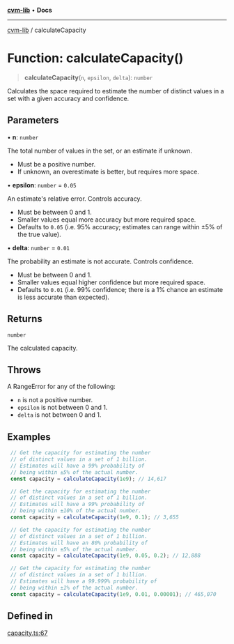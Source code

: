 [**cvm-lib**](../README.md) • **Docs**

***

[cvm-lib](../globals.md) / calculateCapacity

# Function: calculateCapacity()

> **calculateCapacity**(`n`, `epsilon`, `delta`): `number`

Calculates the space required to estimate the number of
distinct values in a set with a given accuracy and confidence.

## Parameters

• **n**: `number`

The total number of values in the set, or an estimate if unknown.

- Must be a positive number.
- If unknown, an overestimate is better, but requires more space.

• **epsilon**: `number` = `0.05`

An estimate's relative error. Controls accuracy.

- Must be between 0 and 1.
- Smaller values equal more accuracy but more required space.
- Defaults to `0.05` (i.e. 95% accuracy; estimates can range within ±5% of the true value).

• **delta**: `number` = `0.01`

The probability an estimate is not accurate. Controls confidence.

- Must be between 0 and 1.
- Smaller values equal higher confidence but more required space.
- Defaults to `0.01` (i.e. 99% confidence; there is a 1% chance an estimate is less accurate than expected).

## Returns

`number`

The calculated capacity.

## Throws

A RangeError for any of the following:
- `n` is not a positive number.
- `epsilon` is not between 0 and 1.
- `delta` is not between 0 and 1.

## Examples

```javascript
 // Get the capacity for estimating the number
 // of distinct values in a set of 1 billion.
 // Estimates will have a 99% probability of
 // being within ±5% of the actual number.
 const capacity = calculateCapacity(1e9); // 14,617
```

```javascript
 // Get the capacity for estimating the number
 // of distinct values in a set of 1 billion.
 // Estimates will have a 99% probability of
 // being within ±10% of the actual number.
 const capacity = calculateCapacity(1e9, 0.1); // 3,655
```

```javascript
 // Get the capacity for estimating the number
 // of distinct values in a set of 1 billion.
 // Estimates will have an 80% probability of
 // being within ±5% of the actual number.
 const capacity = calculateCapacity(1e9, 0.05, 0.2); // 12,888
```

```javascript
 // Get the capacity for estimating the number
 // of distinct values in a set of 1 billion.
 // Estimates will have a 99.999% probability of
 // being within ±1% of the actual number.
 const capacity = calculateCapacity(1e9, 0.01, 0.00001); // 465,070
```

## Defined in

[capacity.ts:67](https://github.com/havelessbemore/cvm-lib/blob/e410947a7f357c640f54316b2639c2f541f21283/src/capacity.ts#L67)
